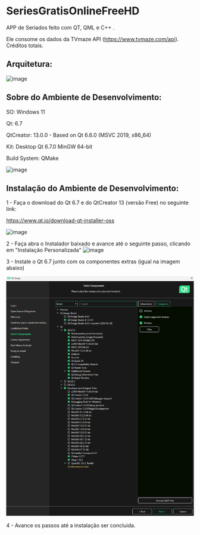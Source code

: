 # SeriesGratisOnlineFreeHD
APP de Seriados feito com QT, QML e C++ . 

Ele consome os dados da TVmaze API (https://www.tvmaze.com/api). Créditos totais.

## Arquitetura:

![image](https://github.com/ViniCL/SeriesGratisOnlineFreeHD/assets/52608377/eda5ae7b-28b7-41ee-96c6-94afee83d8c1)




## Sobre do Ambiente de Desenvolvimento:

SO: Windows 11

Qt: 6.7

QtCreator: 13.0.0  - Based on Qt 6.6.0 (MSVC 2019, x86_64)

Kit: Desktop Qt 6.7.0 MinGW 64-bit

Build System: QMake

![image](https://github.com/ViniCL/SeriesGratisOnlineFreeHD/assets/52608377/cabc35c4-31cd-42b3-ba1c-149064c37fc1)



## Instalação do Ambiente de Desenvolvimento:

1 - Faça o download do Qt 6.7 e do QtCreator 13 (versão Free) no seguinte link:

https://www.qt.io/download-qt-installer-oss	

![image](https://github.com/ViniCL/SeriesGratisOnlineFreeHD/assets/52608377/cf8c32de-07f7-4357-aaf4-81249b26a812)

2 - Faça abra o Instalador baixado e avance até o seguinte passo, clicando em "Instalação Personalizada"
![image](https://github.com/ViniCL/SeriesGratisOnlineFreeHD/assets/52608377/a6d2d524-2c42-4bda-b548-3fb46f8c4cb7)


3 - Instale o Qt 6.7 junto com os componentes extras (igual na imagem abaixo)

![Test Image 1](ProjectInfo/ComponentesInstalacaoAmbiente.png)

4 - Avance os passos até a instalação ser concluida.




